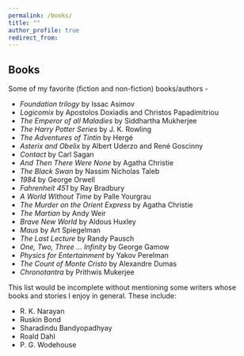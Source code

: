 ```yaml
---
permalink: /books/
title: ""
author_profile: true
redirect_from:
---
```

## Books

Some of my favorite (fiction and non-fiction) books/authors -

- *Foundation trilogy* by Issac Asimov
- *Logicomix* by Apostolos Doxiadis and Christos Papadimitriou
- *The Emperor of all Maladies* by Siddhartha Mukherjee
- *The Harry Potter Series* by J. K. Rowling
- *The Adventures of Tintin* by Hergé
- *Asterix and Obelix* by  Albert Uderzo and René Goscinny
- *Contact* by Carl Sagan
- *And Then There Were None* by Agatha Christie
- *The Black Swan* by Nassim Nicholas Taleb
- *1984* by George Orwell
- *Fahrenheit 451* by Ray Bradbury
- *A World Without Time* by Palle Yourgrau
- *The Murder on the Orient Express* by Agatha Christie
- *The Martian* by Andy Weir
- *Brave New World* by Aldous Huxley
- *Maus* by Art Spiegelman
- *The Last Lecture* by Randy Pausch
- *One, Two, Three ... Infinity* by George Gamow
- *Physics for Entertainment* by Yakov Perelman
- *The Count of Monte Cristo* by Alexandre Dumas
- *Chronotantra* by Prithwis Mukerjee

This list would be incomplete without mentioning some writers whose books and stories I enjoy in general. These include:

- R. K. Narayan
- Ruskin Bond
- Sharadindu Bandyopadhyay
- Roald Dahl
- P. G. Wodehouse
<!--stackedit_data:
eyJoaXN0b3J5IjpbMTAwMDg2NDg4Miw5MTk3NzkxNjJdfQ==
-->